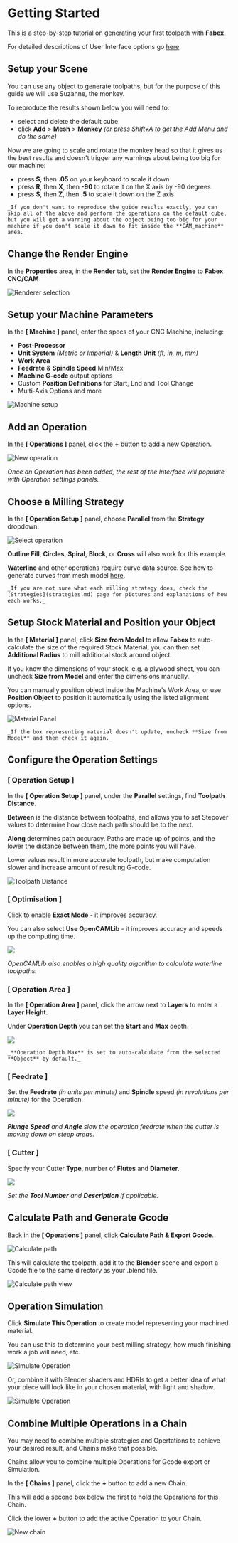 # Getting Started

This is a step-by-step tutorial on generating your first toolpath with **Fabex**.

For detailed descriptions of User Interface options go [here](interface.md).

## Setup your Scene
You can use any object to generate toolpaths, but for the purpose of this guide we will use Suzanne, the monkey.

To reproduce the results shown below you will need to:
- select and delete the default cube
- click **Add** > **Mesh** > **Monkey** _(or press Shift+A to get the Add Menu and do the same)_

Now we are going to scale and rotate the monkey head so that it gives us the best results and doesn't trigger any warnings about being too big for our machine:
- press **S**, then **.05** on your keyboard to scale it down
- press **R**, then **X**, then **-90** to rotate it on the X axis by -90 degrees
- press **S**, then **Z**, then **.5** to scale it down on the Z axis

```{note}
_If you don't want to reproduce the guide results exactly, you can skip all of the above and perform the operations on the default cube, but you will get a warning about the object being too big for your machine if you don't scale it down to fit inside the **CAM_machine** area._
```

## Change the Render Engine
In the **Properties** area, in the **Render** tab, set the **Render Engine** to **Fabex CNC/CAM**

![Renderer selection](_static/RenderEngine.png)

## Setup your Machine Parameters

In the **[ Machine ]** panel, enter the specs of your CNC Machine, including:
- **Post-Processor**
- **Unit System** *(Metric or Imperial)* & **Length Unit** *(ft, in, m, mm)*
- **Work Area**
- **Feedrate** & **Spindle Speed** Min/Max
- **Machine G-code** output options
- Custom **Position Definitions** for Start, End and Tool Change 
- Multi-Axis Options and more

![Machine setup](_static/MachineParameters.png)

## Add an Operation

In the **[ Operations ]** panel, click the **+** button to add a new Operation.

![New operation](_static/NewOperation.png)

_Once an Operation has been added, the rest of the Interface will populate with Operation settings panels._

## Choose a Milling Strategy

In the  **[ Operation Setup ]** panel, choose **Parallel** from the **Strategy** dropdown. 

![Select operation](_static/ChooseStrategy.png)

**Outline Fill**, **Circles**, **Spiral**, **Block**, or **Cross** will also work for this example. 

**Waterline** and other operations require curve data source. See how to generate curves from mesh model [here](Profile%20and%20Pocket%20operations.md).

```{note}
_If you are not sure what each milling strategy does, check the [Strategies](strategies.md) page for pictures and explanations of how each works._
```

## Setup Stock Material and Position your Object

In the **[ Material ]** panel, click **Size from Model** to allow **Fabex** to auto-calculate the size of the required Stock Material, you can then set **Additional Radius** to mill additional stock around object. 

If you know the dimensions of your stock, e.g. a plywood sheet, you can uncheck **Size from Model** and enter the dimensions manually.

You can manually position object inside the Machine's Work Area, or use **Position Object** to position it automatically using the listed alignment options.

![Material Panel](_static/MaterialPanel.png)

```{note}
_If the box representing material doesn't update, uncheck **Size from Model** and then check it again._
```

## Configure the Operation Settings
### [ Operation Setup ]
In the **[ Operation Setup ]** panel, under the **Parallel** settings, find **Toolpath Distance**.

**Between** is the distance between toolpaths, and allows you to set Stepover values to determine how close each path should be to the next.

**Along** determines path accuracy. Paths are made up of points, and the lower the distance between them, the more points you will have. 

Lower values result in more accurate toolpath, but make computation slower and increase amount of resulting G-code.

![Toolpath Distance](_static/ToolpathDistance.png)

### [ Optimisation ]
Click to enable **Exact Mode** - it improves accuracy. 

You can also select **Use OpenCAMLib** - it improves accuracy and speeds up the computing time. 

![](_static/OptimisationPanel.png)

*OpenCAMLib also enables a high quality algorithm to calculate waterline toolpaths.*

### [ Operation Area ]

In the **[ Operation Area ]** panel, click the arrow next to **Layers** to enter a **Layer Height**.

Under **Operation Depth** you can set the **Start** and **Max** depth. 

![](_static/OperationArea.png)

```{note}
_**Operation Depth Max** is set to auto-calculate from the selected **Object** by default._
```

### [ Feedrate ]

Set the **Feedrate** _(in units per minute)_ and **Spindle** speed _(in revolutions per minute)_ for the Operation. 

![](_static/FeedratePanel.png)

***Plunge** **Speed** and **Angle** slow the operation feedrate when the cutter is moving down on steep areas.*

### [ Cutter ]

Specify your Cutter **Type**, number of **Flutes** and **Diameter.**

![](_static/CutterPanel.png)

*Set the **Tool Number** and **Description** if applicable.*

## Calculate Path and Generate Gcode

Back in the **[ Operations ]** panel, click **Calculate Path & Export Gcode**.

![Calculate path](_static/OperationsPanelSuzanne.png)

This will calculate the toolpath, add it to the **Blender** scene and export a Gcode file to the same directory as your .blend file.

![Calculate path view](_static/SuzannePath.png)

## Operation Simulation

Click **Simulate This Operation** to create model representing your machined material. 

You can use this to determine your best milling strategy, how much finishing work a job will need, etc.

![Simulate Operation](_static/SuzanneSimulation.png)

Or, combine it with Blender shaders and HDRIs to get a better idea of what your piece will look like in your chosen material, with light and shadow.

![Simulate Operation](_static/SuzanneWoodSim.png)

## Combine Multiple Operations in a Chain

You may need to combine multiple strategies and Opertations to achieve your desired result, and Chains make that possible.

Chains allow you to combine multiple Operations for Gcode export or Simulation.

In the **[ Chains ]** panel, click the **+** button to add a new Chain.

This will add a second box below the first to hold the Operations for this Chain.

Click the lower **+** button to add the active Operation to your Chain.

![New chain](_static/ChainsPanel.png)

